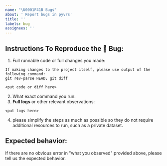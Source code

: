 ```yaml
---
name: "\U0001F41B Bugs"
about: ' Report bugs in pyvrs'
title: ''
labels: bug
assignees: ''
---
```


## Instructions To Reproduce the 🐛 Bug:

1. Full runnable code or full changes you made:

```
If making changes to the project itself, please use output of the following command:
git rev-parse HEAD; git diff

<put code or diff here>
```

2. What exact command you run:
3. **Full logs** or other relevant observations:

```
<put logs here>
```

4. please simplify the steps as much as possible so they do not require
   additional resources to run, such as a private dataset.

## Expected behavior:

If there are no obvious error in "what you observed" provided above, please tell
us the expected behavior.
